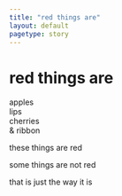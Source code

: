 ```yaml
---
title: "red things are"
layout: default
pagetype: story
---
```


# red things are  
    
apples    
lips      
cherries      
& ribbon    
    
these things are red    
    
some things are not red    
    
that is just the way it is    
  
  
  
